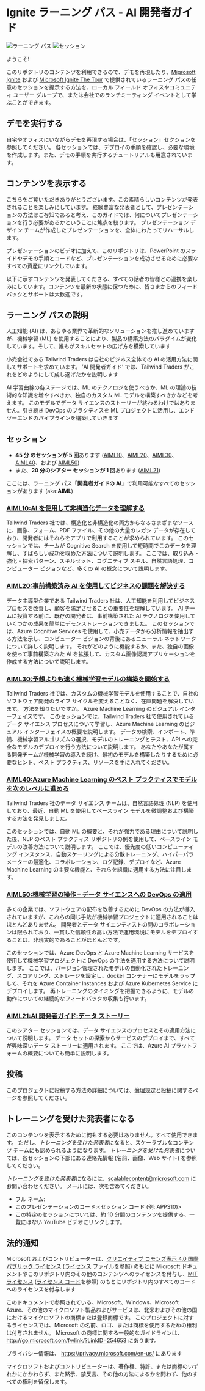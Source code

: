 # <a name="ignite-learning-paths---developers-guide-to-ai"></a>Ignite ラーニング パス - AI 開発者ガイド

![ラーニング パス](https://img.shields.io/badge/Learning%20Path-AIML-fe5e00?logo=microsoft)  ![セッション](https://img.shields.io/badge/🗣️Sessions-6-31c754)

ようこそ!

このリポジトリのコンテンツを利用できるので、デモを再現したり、[Migrosoft Ignite](https://www.microsoft.com/en-us/ignite) および [Microsoft Ignite The Tour](https://www.microsoft.com/en-ca/ignite-the-tour/) で提供されているラーニング パスの任意のセッションを提示する方法を、ローカル フィールド オフィスやコミュニティ ユーザー グループで、または会社でのランチミーティング イベントとして学ぶことができます。

## <a name="do-the-demos"></a>デモを実行する

自宅やオフィスにいながらデモを再現する場合は、「[セッション](#sessions)」セクションを参照してください。 各セッションでは、デプロイの手順を確認し、必要な環境を作成します。また、デモの手順を実行するチュートリアルも用意されています。

## <a name="presenting-the-content"></a>コンテンツを表示する

こちらをご覧いただきありがとうございます。この素晴らしいコンテンツが発表されることを楽しみにしています。 経験豊富な発表者として、プレゼンテーションの方法はご存知であると考え、このガイドでは、何についてプレゼンテーションを行う必要があるかということに焦点を絞ります。 プレゼンテーション デザイン チームが作成したプレゼンテーションを、全体にわたってリハーサルします。

プレゼンテーションのビデオに加えて、このリポジトリは、PowerPoint のスライドやデモの手順とコードなど、プレゼンテーションを成功させるために必要なすべての資産にリンクしています。

以下に示すコンテンツを発表してくださる、すべての話者の皆様との連携を楽しみにしています。コンテンツを最新の状態に保つために、皆さまからのフィードバックとサポートは大歓迎です。 

## <a name="learning-path-description"></a>ラーニング パスの説明

人工知能 (AI) は、あらゆる業界で革新的なソリューションを推し進めていますが、機械学習 (ML) を使用することにより、製品の構築方法のパラダイムが変化しています。そして、誰もがスキルセットの広げ方を模索しています  

小売会社である Tailwind Traders は自社のビジネス全体での AI の活用方法に関してサポートを求めています。 ’AI 開発者ガイド’ では、Tailwind Traders がこれをどのようにして成し遂げたかを説明します 

AI 学習曲線の各ステージでは、ML のテクノロジを使うべきか、ML の理論の技術的な知識を増やすべきか、独自のカスタム ML モデルを構築すべきかなどを考えます。 このモデルでデータ サイエンスのストーリーが終わるわけではありません。引き続き DevOps のプラクティスを ML プロジェクトに活用し、エンドツーエンドのパイプラインを構築していきます 

## <a name="sessions"></a>セッション

* **45 分 のセッションが 5 回**あります ([AIML10](aiml10/README.md)、[AIML20](aiml20/README.md)、[AIML30](aiml30/README.md)、[AIML40](aiml40/README.md)、および [AIML50](aiml50/README.md))
* また、**20 分のシアター セッションが 1 回**あります ([AIML21](aiml21/README.md))

ここには、ラーニング パス「**開発者ガイドの AI**」で利用可能なすべてのセッションがあります (aka:**AIML**)

### <a name="aiml10-making-sense-of-your-unstructured-data-with-aiaiml10readmemd"></a>[AIML10:AI を使用して非構造化データを理解する](aiml10/README.md)

Tailwind Traders 社では、構造化と非構造化の両方からなるさまざまなソースに、画像、フォーム、PDF ファイル、その他の大量のレガシ データが存在しており、開発者にはそれらをアプリで利用することが求められています。 このセッションでは、チームが Cognitive Search を使用して短時間でこのデータを理解し、すばらしい成功を収めた方法について説明します。 ここでは、取り込み - 強化 - 探索パターン、スキルセット、コグニティブ スキル、自然言語処理、コンピューター ビジョンなど、多くの AI の概念について説明します。

### <a name="aiml20-using-pre-built-ai-to-solve-business-challengesaiml20readmemd"></a>[AIML20:事前構築済み AI を使用してビジネスの課題を解決する](aiml20/README.md)

データ主導型企業である Tailwind Traders 社は、人工知能を利用してビジネス プロセスを改善し、顧客を満足させることの重要性を理解しています。 AI チームに投資する前に、既存の開発者は、事前構築された AI テクノロジを使用していくつかの成果を簡単にデモンストレーションできました。 このセッションでは、Azure Cognitive Services を使用して、小売データから分析情報を抽出する方法を示し、コンピューター ビジョンの背後にあるニューラル ネットワークについて詳しく説明します。 それがどのように機能するか、また、独自の画像を使って事前構築された AI を拡張して、カスタム画像認識アプリケーションを作成する方法について説明します。

### <a name="aiml30-start-building-machine-learning-models-faster-than-you-thinkaiml30readmemd"></a>[AIML30:予想よりも速く機械学習モデルの構築を開始する](aiml30/README.md)

Tailwind Traders 社では、カスタムの機械学習モデルを使用することで、自社のソフトウェア開発のライフ サイクルを変えることなく、在庫問題を解決しています。 方法を知りたいですか。 Azure Machine Learning のビジュアル インターフェイスです。 このセッションでは、Tailwind Traders 社で使用されているデータ サイエンス プロセスについて学習し、Azure Machine Learning のビジュアル インターフェイスの概要を説明します。 データの検索、インポート、準備、機械学習アルゴリズムの選択、モデルのトレーニングとテスト、API への完全なモデルのデプロイを行う方法について説明します。 あなたやあなたが属する開発チームが機械学習の導入を続け、最初のモデルを構築したりするために必要なヒント、ベスト プラクティス、リソースを手に入れてください。

### <a name="aiml40-taking-models-to-the-next-level-with-azure-machine-learning-best-practicesaiml40readmemd"></a>[AIML40:Azure Machine Learning のベスト プラクティスでモデルを次のレベルに進める](aiml40/README.md)

Tailwind Traders 社のデータ サイエンス チームは、自然言語処理 (NLP) を使用しており、最近、自動 ML を使用してベースライン モデルを微調整および構築する方法を発見しました。 

このセッションでは、自動 ML の概要と、それが強力である理由について説明した後、NLP のベスト プラクティス リポジトリの例を使用して、ベースライン モデルの改善方法について説明します。 ここでは、優先度の低いコンピューティング インスタンス、自動スケーリングによる分散トレーニング、ハイパーパラメーターの最適化、コラボレーション、ログ記録、デプロイなど、Azure Machine Learning の主要な機能と、それらを組織に適用する方法に注目します。 

### <a name="aiml50-machine-learning-operations-applying-devops-to-data-scienceaiml50readmemd"></a>[AIML50:機械学習の操作 – データ サイエンスへの DevOps の適用](aiml50/README.md) 

多くの企業では、ソフトウェアの配布を改善するために DevOps の方法が導入されていますが、これらの同じ手法が機械学習プロジェクトに適用されることはほとんどありません。 開発者とデータ サイエンティストの間のコラボレーションは限られており、一貫した信頼性の高い方法で運用環境にモデルをデプロイすることは、非現実的であることがほとんどです。 

このセッションでは、Azure DevOps と Azure Machine Learning サービスを使用して機械学習プロジェクトに DevOps の手法を適用する方法について説明します。 ここでは、バージョン管理されたモデルの自動化されたトレーニング、スコアリング、ストレージを設定し、docker コンテナーにモデルをラップして、それを Azure Container Instances および Azure Kubernetes Service にデプロイします。 再トレーニングのタイミングを把握できるように、モデルの動作についての継続的なフィードバックの収集も行います。 

### <a name="aiml21-developers-guide-to-ai-a-data-storyaiml21readmemd"></a>[AIML21:AI 開発者ガイド:データ ストーリー](aiml21/README.md)

このシアター セッションでは、データ サイエンスのプロセスとその適用方法について説明します。 データ セットの探索からサービスのデプロイまで、すべてが興味深いデータ ストーリーに適用されます。 ここでは、Azure AI プラットフォームの概要についても簡単に説明します。

## <a name="contributing"></a>投稿

このプロジェクトに投稿する方法の詳細については、[倫理規定](CODE_OF_CONDUCT.md)と[投稿](CONTRIBUTING.md)に関するページを参照してください。


## <a name="become-a-trained-presenter"></a>トレーニングを受けた発表者になる

このコンテンツを表示するために何もする必要はありません。すべて使用できます。 ただし、*トレーニングを受けた発表者*になると、スケーラブルなコンテンツ チームにも認められるようになります。 *トレーニングを受けた発表者*については、各セッションの下部にある連絡先情報 (名前、画像、Web サイト) を参照してください。  
 
*トレーニングを受けた発表者*になるには、[scalablecontent@microsoft.com](mailto:scalablecontent@microsoft.com) にお問い合わせください。 メールには、次を含めてください。

- フル ネーム:
- このプレゼンテーションのコード:\<セッション コード (例: APPS10)\>
- この特定のセッションについては、約 10 分間のコンテンツを提供する、一覧にはない YouTube ビデオにリンクします。


## <a name="legal-notices"></a>法的通知

Microsoft およびコントリビューターは、[クリエイティブ コモンズ表示 4.0 国際パブリック ライセンス](https://creativecommons.org/licenses/by/4.0/legalcode) ([ライセンス](LICENSE) ファイルを参照) のもとに Microsoft ドキュメントやこのリポジトリ内のその他のコンテンツへのライセンスを付与し、[MIT ライセンス](https://opensource.org/licenses/MIT) ([ライセンス コード](LICENSE-CODE)を参照) のもとにリポジトリ内のすべてのコードへのライセンスを付与します

このドキュメントで参照されている、Microsoft、Windows、Microsoft Azure、その他のマイクロソフト製品およびサービスは、北米およびその他の国におけるマイクロソフトの商標または登録商標です。 このプロジェクトに対するライセンスでは、Microsoft の名前、ロゴ、または商標を使用するための権利は付与されません。 Microsoft の商標に関する一般的なガイドラインは、 http://go.microsoft.com/fwlink/?LinkID=254653 にあります。

プライバシー情報は、 https://privacy.microsoft.com/en-us/ にあります

マイクロソフトおよびコントリビューターは、著作権、特許、または商標のいずれかにかかわらず、また黙示、禁反言、その他の方法によるかを問わず、他のすべての権利を留保します。
